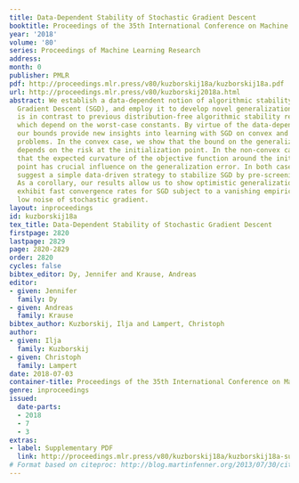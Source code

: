 ```yaml
---
title: Data-Dependent Stability of Stochastic Gradient Descent
booktitle: Proceedings of the 35th International Conference on Machine Learning
year: '2018'
volume: '80'
series: Proceedings of Machine Learning Research
address: 
month: 0
publisher: PMLR
pdf: http://proceedings.mlr.press/v80/kuzborskij18a/kuzborskij18a.pdf
url: http://proceedings.mlr.press/v80/kuzborskij2018a.html
abstract: We establish a data-dependent notion of algorithmic stability for Stochastic
  Gradient Descent (SGD), and employ it to develop novel generalization bounds. This
  is in contrast to previous distribution-free algorithmic stability results for SGD
  which depend on the worst-case constants. By virtue of the data-dependent argument,
  our bounds provide new insights into learning with SGD on convex and non-convex
  problems. In the convex case, we show that the bound on the generalization error
  depends on the risk at the initialization point. In the non-convex case, we prove
  that the expected curvature of the objective function around the initialization
  point has crucial influence on the generalization error. In both cases, our results
  suggest a simple data-driven strategy to stabilize SGD by pre-screening its initialization.
  As a corollary, our results allow us to show optimistic generalization bounds that
  exhibit fast convergence rates for SGD subject to a vanishing empirical risk and
  low noise of stochastic gradient.
layout: inproceedings
id: kuzborskij18a
tex_title: Data-Dependent Stability of Stochastic Gradient Descent
firstpage: 2820
lastpage: 2829
page: 2820-2829
order: 2820
cycles: false
bibtex_editor: Dy, Jennifer and Krause, Andreas
editor:
- given: Jennifer
  family: Dy
- given: Andreas
  family: Krause
bibtex_author: Kuzborskij, Ilja and Lampert, Christoph
author:
- given: Ilja
  family: Kuzborskij
- given: Christoph
  family: Lampert
date: 2018-07-03
container-title: Proceedings of the 35th International Conference on Machine Learning
genre: inproceedings
issued:
  date-parts:
  - 2018
  - 7
  - 3
extras:
- label: Supplementary PDF
  link: http://proceedings.mlr.press/v80/kuzborskij18a/kuzborskij18a-supp.pdf
# Format based on citeproc: http://blog.martinfenner.org/2013/07/30/citeproc-yaml-for-bibliographies/
---
```

